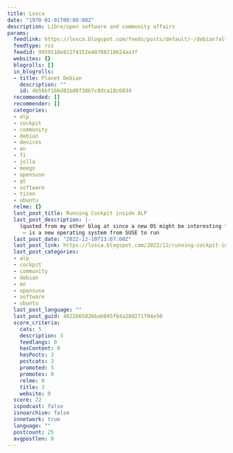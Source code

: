 ```yaml
---
title: Losca
date: "1970-01-01T00:00:00Z"
description: Libre/open software and community affairs
params:
  feedlink: https://losca.blogspot.com/feeds/posts/default/-/debian?alt=rss
  feedtype: rss
  feedid: 9959510e822f4152e40780218624aa3f
  websites: {}
  blogrolls: []
  in_blogrolls:
  - title: Planet Debian
    description: ""
    id: 4b58bf166d81bd8f38b7c8dca18c6834
  recommended: []
  recommender: []
  categories:
  - alp
  - cockpit
  - community
  - debian
  - devices
  - en
  - fi
  - jolla
  - meego
  - opensuse
  - qt
  - software
  - tizen
  - ubuntu
  relme: {}
  last_post_title: Running Cockpit inside ALP
  last_post_description: |-
    (quoted from my other blog at since a new OS might be interesting for many and this is published in separate planets)ALP - The Adaptable Linux Platform
     – is a new operating system from SUSE to run
  last_post_date: "2022-12-10T13:07:00Z"
  last_post_link: https://losca.blogspot.com/2022/12/running-cockpit-inside-alp.html
  last_post_categories:
  - alp
  - cockpit
  - community
  - debian
  - en
  - opensuse
  - software
  - ubuntu
  last_post_language: ""
  last_post_guid: 4822b65826bab045f04a280271f04e50
  score_criteria:
    cats: 5
    description: 3
    feedlangs: 0
    hasContent: 0
    hasPosts: 3
    postcats: 3
    promoted: 5
    promotes: 0
    relme: 0
    title: 3
    website: 0
  score: 22
  ispodcast: false
  isnoarchive: false
  innetwork: true
  language: ""
  postcount: 25
  avgpostlen: 0
---
```

